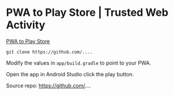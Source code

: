 

# PWA to Play Store | Trusted Web Activity

[PWA to Play Store](https://pwatwaapp.firebaseapp.com/)

```
git clone https://github.com/....
```

Modify the values in `app/build.gradle` to point to your PWA. 

Open the app in Android Studio click the play button. 

Source repo: https://github.com/....
